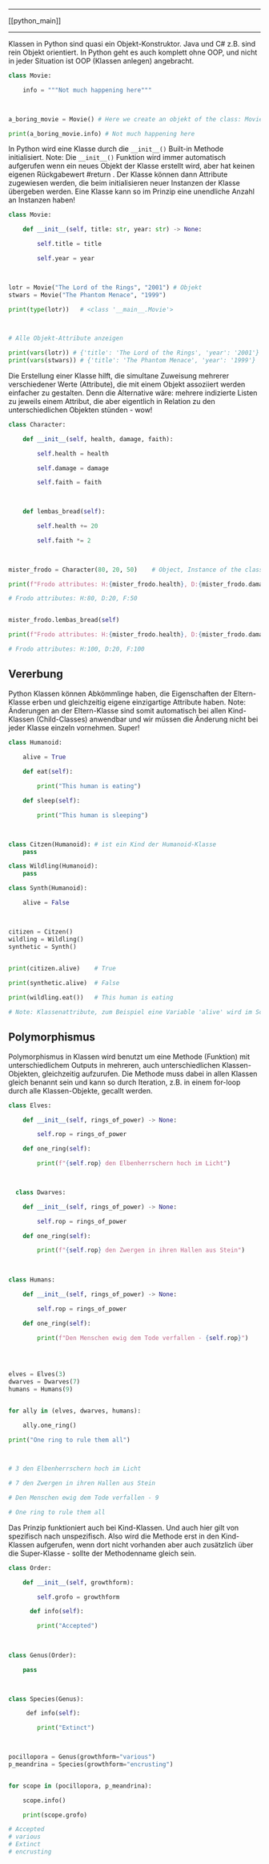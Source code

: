 ___
[[python_main]]
___
Klassen in Python sind quasi ein Objekt-Konstruktor. Java und C# z.B. sind rein Objekt orientiert. In Python geht es auch komplett ohne OOP, und nicht in jeder Situation ist OOP (Klassen anlegen) angebracht.
```python
class Movie:

    info = """Not much happening here"""

  

a_boring_movie = Movie() # Here we create an objekt of the class: Movie

print(a_boring_movie.info) # Not much happening here
```

In Python wird eine Klasse durch die `__init__()` Built-in Methode initialisiert. Note: Die `__init__()` Funktion wird immer automatisch aufgerufen wenn ein neues Objekt der Klasse erstellt wird, aber hat keinen eigenen Rückgabewert #return . Der Klasse können dann Attribute zugewiesen werden, die beim initialisieren neuer Instanzen der Klasse übergeben werden. Eine Klasse kann so im Prinzip eine unendliche Anzahl an Instanzen haben!
```python
class Movie:

    def __init__(self, title: str, year: str) -> None:

        self.title = title

        self.year = year

  

lotr = Movie("The Lord of the Rings", "2001") # Objekt
stwars = Movie("The Phantom Menace", "1999")

print(type(lotr))   # <class '__main__.Movie'>

  

# Alle Objekt-Attribute anzeigen

print(vars(lotr)) # {'title': 'The Lord of the Rings', 'year': '2001'}
print(vars(stwars)) # {'title': 'The Phantom Menace', 'year': '1999'}
```

Die Erstellung einer Klasse hilft, die simultane Zuweisung mehrerer verschiedener Werte (Attribute), die mit einem Objekt assoziiert werden einfacher zu gestalten. Denn die Alternative wäre: mehrere indizierte Listen zu jeweils einem Attribut, die aber eigentlich in Relation zu den unterschiedlichen Objekten stünden - wow!
```python
class Character:

    def __init__(self, health, damage, faith):

        self.health = health

        self.damage = damage

        self.faith = faith

  

    def lembas_bread(self):

        self.health += 20

        self.faith *= 2

  

mister_frodo = Character(80, 20, 50)    # Object, Instance of the class: Character

print(f"Frodo attributes: H:{mister_frodo.health}, D:{mister_frodo.damage}, F:{mister_frodo.faith}")

# Frodo attributes: H:80, D:20, F:50


mister_frodo.lembas_bread(self)

print(f"Frodo attributes: H:{mister_frodo.health}, D:{mister_frodo.damage}, F:{mister_frodo.faith}")

# Frodo attributes: H:100, D:20, F:100
```

## Vererbung

Python Klassen können Abkömmlinge haben, die Eigenschaften der Eltern-Klasse erben und gleichzeitig eigene einzigartige Attribute haben. Note: Änderungen an der Eltern-Klasse sind somit automatisch bei allen Kind-Klassen (Child-Classes) anwendbar und wir müssen die Änderung nicht bei jeder Klasse einzeln vornehmen. Super!
```python
class Humanoid:
  
    alive = True

    def eat(self):

        print("This human is eating")

    def sleep(self):

        print("This human is sleeping")

  

class Citzen(Humanoid): # ist ein Kind der Humanoid-Klasse
    pass

class Wildling(Humanoid):
    pass

class Synth(Humanoid):

    alive = False

  

citizen = Citzen()
wildling = Wildling()
synthetic = Synth()
  

print(citizen.alive)    # True

print(synthetic.alive)  # False

print(wildling.eat())   # This human is eating

# Note: Klassenattribute, zum Beispiel eine Variable 'alive' wird im Scope von innen nach außen bei der ersten Möglichkeit abgerufen, sogesehen von spezifisch (Wildling) nach unspezifisch (Humanoid).
```

## Polymorphismus

Polymorphismus in Klassen wird benutzt um eine Methode (Funktion) mit unterschiedlichem Outputs in mehreren, auch unterschiedlichen Klassen-Objekten, gleichzeitig aufzurufen. Die Methode muss dabei in allen Klassen gleich benannt sein und kann so durch Iteration, z.B. in einem for-loop durch alle Klassen-Objekte, gecallt werden.

```python
class Elves:

    def __init__(self, rings_of_power) -> None:

        self.rop = rings_of_power

    def one_ring(self):

        print(f"{self.rop} den Elbenherrschern hoch im Licht")


  
  class Dwarves:

    def __init__(self, rings_of_power) -> None:

        self.rop = rings_of_power

    def one_ring(self):

        print(f"{self.rop} den Zwergen in ihren Hallen aus Stein")

  
  
class Humans:

    def __init__(self, rings_of_power) -> None:

        self.rop = rings_of_power

    def one_ring(self):

        print(f"Den Menschen ewig dem Tode verfallen - {self.rop}")

  
  

elves = Elves(3)
dwarves = Dwarves(7)
humans = Humans(9)


for ally in (elves, dwarves, humans):

    ally.one_ring()

print("One ring to rule them all")

  

# 3 den Elbenherrschern hoch im Licht

# 7 den Zwergen in ihren Hallen aus Stein

# Den Menschen ewig dem Tode verfallen - 9

# One ring to rule them all

```

Das Prinzip funktioniert auch bei Kind-Klassen. Und auch hier gilt von spezifisch nach unspezifisch. Also wird die Methode erst in den Kind-Klassen aufgerufen, wenn dort nicht vorhanden aber auch zusätzlich über die Super-Klasse - sollte der Methodenname gleich sein.

```python
class Order:

    def __init__(self, growthform):

        self.grofo = growthform

      def info(self):

        print("Accepted")

  
  
class Genus(Order):

    pass

    

class Species(Genus):

     def info(self):

        print("Extinct")

  

pocillopora = Genus(growthform="various")
p_meandrina = Species(growthform="encrusting")


for scope in (pocillopora, p_meandrina):

    scope.info()

    print(scope.grofo)

# Accepted
# various
# Extinct
# encrusting
```
